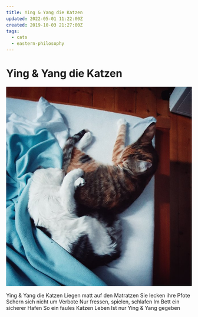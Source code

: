 ```yaml
---
title: Ying & Yang die Katzen
updated: 2022-05-01 11:22:00Z
created: 2019-10-03 21:27:00Z
tags:
  - cats
  - eastern-philosophy
---
```



# Ying & Yang die Katzen


![Ying+Yang.jpg](../_resources/Ying+Yang.jpg)

<!--more-->
Ying & Yang die Katzen
Liegen matt auf den Matratzen
Sie lecken ihre Pfote
Schern sich nicht um Verbote
Nur fressen, spielen, schlafen
Im Bett ein sicherer Hafen
So ein faules Katzen Leben
Ist nur Ying & Yang gegeben

